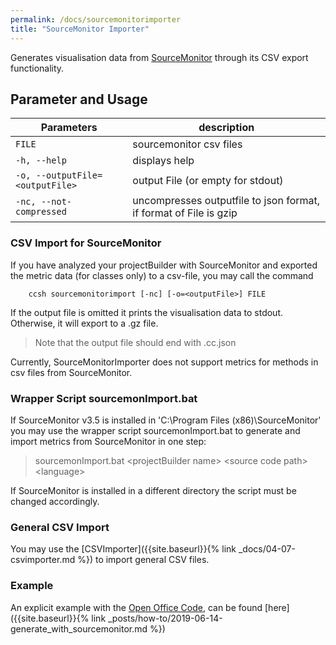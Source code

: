 ```yaml
---
permalink: /docs/sourcemonitorimporter
title: "SourceMonitor Importer"
---
```


Generates visualisation data from [SourceMonitor](http://www.campwoodsw.com/sourcemonitor.html) through its CSV export functionality.

## Parameter and Usage

| Parameters                      | description                                                       |
| ------------------------------- | ----------------------------------------------------------------- |
| `FILE`                          | sourcemonitor csv files                                           |
| `-h, --help`                    | displays help                                                     |
| `-o, --outputFile=<outputFile>` | output File (or empty for stdout)                                 |
| `-nc, --not-compressed`         | uncompresses outputfile to json format, if format of File is gzip |

### CSV Import for SourceMonitor

If you have analyzed your projectBuilder with SourceMonitor and exported the metric data (for classes only) to a csv-file, you may call the command

```
    ccsh sourcemonitorimport [-nc] [-o=<outputFile>] FILE
```

If the output file is omitted it prints the visualisation data to stdout.
Otherwise, it will export to a .gz file.

> Note that the output file should end with .cc.json

Currently, SourceMonitorImporter does not support metrics for methods in csv files from SourceMonitor.

### Wrapper Script sourcemonImport.bat

If SourceMonitor v3.5 is installed in 'C:\Program Files (x86)\SourceMonitor' you may use the wrapper script sourcemonImport.bat to generate and import metrics from SourceMonitor in one step:

> sourcemonImport.bat \<projectBuilder name> \<source code path> \<language>

If SourceMonitor is installed in a different directory the script must be changed accordingly.

### General CSV Import

You may use the [CSVImporter]({{site.baseurl}}{% link _docs/04-07-csvimporter.md %}) to import general CSV files.

### Example

An explicit example with the [Open Office Code](https://github.com/apache/openoffice), can be found [here]({{site.baseurl}}{% link _posts/how-to/2019-06-14-generate_with_sourcemonitor.md %})
